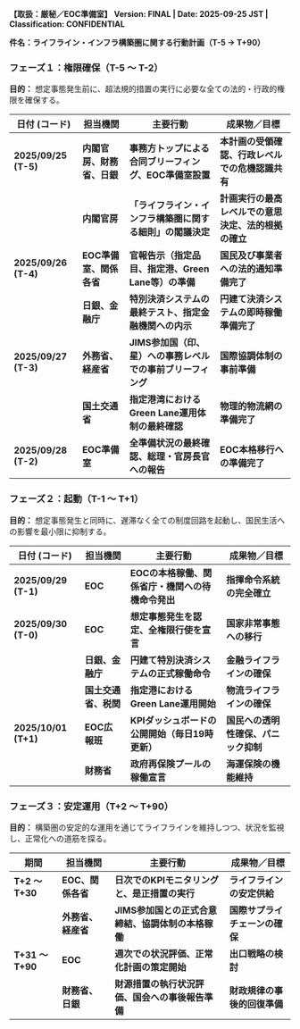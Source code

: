 **【取扱：厳秘／EOC準備室】** **Version: FINAL | Date: 2025-09-25 JST | Classification: CONFIDENTIAL**

**件名：ライフライン・インフラ構築圏に関する行動計画（T-5 → T+90）**

### **フェーズ１：権限確保（T-5 ～ T-2）**

**目的：** 想定事態発生前に、超法規的措置の実行に必要な全ての法的・行政的権限を確保する。

|日付 (コード)|担当機関|主要行動|成果物／目標|
|---|---|---|---|
|**2025/09/25 (T-5)**|**内閣官房、財務省、日銀**|**事務方トップによる合同ブリーフィング、EOC準備室設置**|**本計画の受領確認、行政レベルでの危機認識共有**|
||**内閣官房**|**「ライフライン・インフラ構築圏に関する細則」の閣議決定**|**計画実行の最高レベルでの意思決定、法的根拠の確立**|
|**2025/09/26 (T-4)**|**EOC準備室、関係各省**|**官報告示（指定品目、指定港、Green Lane等）の準備**|**国民及び事業者への法的通知準備完了**|
||**日銀、金融庁**|**特別決済システムの最終テスト、指定金融機関への内示**|**円建て決済システムの即時稼働準備完了**|
|**2025/09/27 (T-3)**|**外務省、経産省**|**JIMS参加国（印、星）への事務レベルでの事前ブリーフィング**|**国際協調体制の事前準備**|
||**国土交通省**|**指定港湾におけるGreen Lane運用体制の最終確認**|**物理的物流網の準備完了**|
|**2025/09/28 (T-2)**|**EOC準備室**|**全準備状況の最終確認、総理・官房長官への報告**|**EOC本格移行への準備完了**|
<div class="page-break"></div>

### **フェーズ２：起動（T-1 ～ T+1）**

**目的：** 想定事態発生と同時に、遅滞なく全ての制度回路を起動し、国民生活への影響を最小限に抑制する。

|日付 (コード)|担当機関|主要行動|成果物／目標|
|---|---|---|---|
|**2025/09/29 (T-1)**|**EOC**|**EOCの本格稼働、関係省庁・機関への待機命令発出**|**指揮命令系統の完全確立**|
|**2025/09/30 (T-0)**|**EOC**|**想定事態発生を認定、全権限行使を宣言**|**国家非常事態への移行**|
||**日銀、金融庁**|**円建て特別決済システムの正式稼働命令**|**金融ライフラインの確保**|
||**国土交通省、税関**|**指定港におけるGreen Lane運用開始**|**物流ライフラインの確保**|
|**2025/10/01 (T+1)**|**EOC広報班**|**KPIダッシュボードの公開開始（毎日19時更新）**|**国民への透明性確保、パニック抑制**|
||**財務省**|**政府再保険プールの稼働宣言**|**海運保険の機能維持**|

### **フェーズ３：安定運用（T+2 ～ T+90）**

**目的：** 構築圏の安定的な運用を通じてライフラインを維持しつつ、状況を監視し、正常化への道筋を探る。

|期間|担当機関|主要行動|成果物／目標|
|---|---|---|---|
|**T+2 ～ T+30**|**EOC、関係各省**|**日次でのKPIモニタリングと、是正措置の実行**|**ライフラインの安定供給**|
||**外務省、経産省**|**JIMS参加国との正式合意締結、協調体制の本格稼働**|**国際サプライチェーンの確保**|
|**T+31 ～ T+90**|**EOC**|**週次での状況評価、正常化計画の策定開始**|**出口戦略の検討**|
||**財務省、日銀**|**財源措置の執行状況評価、国会への事後報告準備**|**財政規律の事後的回復準備**|